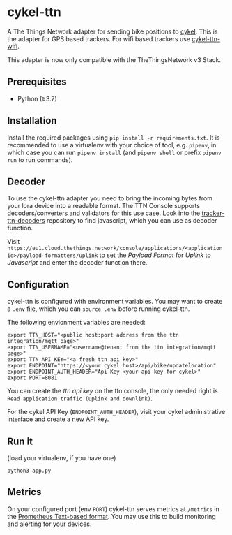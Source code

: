 # cykel-ttn
A The Things Network adapter for sending bike positions to [cykel](https://github.com/stadtulm/cykel). This is the adapter for GPS based trackers. For wifi based trackers use [cykel-ttn-wifi](https://github.com/stadtulm/cykel-ttn-wifi).

This adapter is now only compatible with the TheThingsNetwork v3 Stack.

## Prerequisites

* Python (≥3.7)

## Installation

Install the required packages using `pip install -r requirements.txt`. It is recommended to use a virtualenv with your choice of tool, e.g. `pipenv`, in which case you can run `pipenv install` (and `pipenv shell` or prefix `pipenv run` to run commands).

## Decoder
To use the cykel-ttn adapter you need to bring the incoming bytes from your lora device into a readable format. The TTN Console supports decoders/converters and validators for this use case. Look into the [tracker-ttn-decoders](https://github.com/stadtulm/tracker-ttn-decoders) repository to find javascript, which you can use as decoder function.

Visit `https://eu1.cloud.thethings.network/console/applications/<application id>/payload-formatters/uplink` to set the *Payload Format* for *Uplink* to *Javascript* and enter the decoder function there.

## Configuration

cykel-ttn is configured with environment variables. You may want to create a `.env` file, which you can `source .env` before running cykel-ttn.

The following envionment variables are needed:
```
export TTN_HOST="<public host:port address from the ttn integration/mqtt page>"
export TTN_USERNAME="<username@tenant from the ttn integration/mqtt page>"
export TTN_API_KEY="<a fresh ttn api key>"
export ENDPOINT="https://<your cykel host>/api/bike/updatelocation"
export ENDPOINT_AUTH_HEADER="Api-Key <your api key for cykel>"
export PORT=8081
```

You can create the *ttn api key* on the ttn console, the only needed right is `Read application traffic (uplink and downlink)`.

For the cykel API Key (`ENDPOINT_AUTH_HEADER`), visit your cykel administrative interface and create a new API key.

## Run it

(load your virtualenv, if you have one)

`python3 app.py`

## Metrics

On your configured port (env `PORT`) cykel-ttn serves metrics at `/metrics` in the [Prometheus Text-based format](https://prometheus.io/docs/instrumenting/exposition_formats/). You may use this to build monitoring and alerting for your devices.
